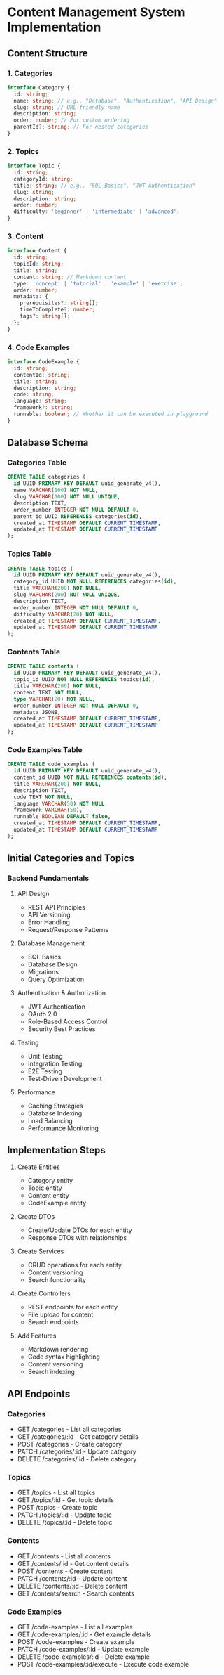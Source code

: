 # Content Management System Implementation

## Content Structure

### 1. Categories

```typescript
interface Category {
  id: string;
  name: string; // e.g., "Database", "Authentication", "API Design"
  slug: string; // URL-friendly name
  description: string;
  order: number; // For custom ordering
  parentId?: string; // For nested categories
}
```

### 2. Topics

```typescript
interface Topic {
  id: string;
  categoryId: string;
  title: string; // e.g., "SQL Basics", "JWT Authentication"
  slug: string;
  description: string;
  order: number;
  difficulty: 'beginner' | 'intermediate' | 'advanced';
}
```

### 3. Content

```typescript
interface Content {
  id: string;
  topicId: string;
  title: string;
  content: string; // Markdown content
  type: 'concept' | 'tutorial' | 'example' | 'exercise';
  order: number;
  metadata: {
    prerequisites?: string[];
    timeToComplete?: number;
    tags?: string[];
  };
}
```

### 4. Code Examples

```typescript
interface CodeExample {
  id: string;
  contentId: string;
  title: string;
  description: string;
  code: string;
  language: string;
  framework?: string;
  runnable: boolean; // Whether it can be executed in playground
}
```

## Database Schema

### Categories Table

```sql
CREATE TABLE categories (
  id UUID PRIMARY KEY DEFAULT uuid_generate_v4(),
  name VARCHAR(100) NOT NULL,
  slug VARCHAR(100) NOT NULL UNIQUE,
  description TEXT,
  order_number INTEGER NOT NULL DEFAULT 0,
  parent_id UUID REFERENCES categories(id),
  created_at TIMESTAMP DEFAULT CURRENT_TIMESTAMP,
  updated_at TIMESTAMP DEFAULT CURRENT_TIMESTAMP
);
```

### Topics Table

```sql
CREATE TABLE topics (
  id UUID PRIMARY KEY DEFAULT uuid_generate_v4(),
  category_id UUID NOT NULL REFERENCES categories(id),
  title VARCHAR(200) NOT NULL,
  slug VARCHAR(200) NOT NULL UNIQUE,
  description TEXT,
  order_number INTEGER NOT NULL DEFAULT 0,
  difficulty VARCHAR(20) NOT NULL,
  created_at TIMESTAMP DEFAULT CURRENT_TIMESTAMP,
  updated_at TIMESTAMP DEFAULT CURRENT_TIMESTAMP
);
```

### Contents Table

```sql
CREATE TABLE contents (
  id UUID PRIMARY KEY DEFAULT uuid_generate_v4(),
  topic_id UUID NOT NULL REFERENCES topics(id),
  title VARCHAR(200) NOT NULL,
  content TEXT NOT NULL,
  type VARCHAR(20) NOT NULL,
  order_number INTEGER NOT NULL DEFAULT 0,
  metadata JSONB,
  created_at TIMESTAMP DEFAULT CURRENT_TIMESTAMP,
  updated_at TIMESTAMP DEFAULT CURRENT_TIMESTAMP
);
```

### Code Examples Table

```sql
CREATE TABLE code_examples (
  id UUID PRIMARY KEY DEFAULT uuid_generate_v4(),
  content_id UUID NOT NULL REFERENCES contents(id),
  title VARCHAR(200) NOT NULL,
  description TEXT,
  code TEXT NOT NULL,
  language VARCHAR(50) NOT NULL,
  framework VARCHAR(50),
  runnable BOOLEAN DEFAULT false,
  created_at TIMESTAMP DEFAULT CURRENT_TIMESTAMP,
  updated_at TIMESTAMP DEFAULT CURRENT_TIMESTAMP
);
```

## Initial Categories and Topics

### Backend Fundamentals

1. API Design

   - REST API Principles
   - API Versioning
   - Error Handling
   - Request/Response Patterns

2. Database Management

   - SQL Basics
   - Database Design
   - Migrations
   - Query Optimization

3. Authentication & Authorization

   - JWT Authentication
   - OAuth 2.0
   - Role-Based Access Control
   - Security Best Practices

4. Testing

   - Unit Testing
   - Integration Testing
   - E2E Testing
   - Test-Driven Development

5. Performance
   - Caching Strategies
   - Database Indexing
   - Load Balancing
   - Performance Monitoring

## Implementation Steps

1. Create Entities

   - Category entity
   - Topic entity
   - Content entity
   - CodeExample entity

2. Create DTOs

   - Create/Update DTOs for each entity
   - Response DTOs with relationships

3. Create Services

   - CRUD operations for each entity
   - Content versioning
   - Search functionality

4. Create Controllers

   - REST endpoints for each entity
   - File upload for content
   - Search endpoints

5. Add Features
   - Markdown rendering
   - Code syntax highlighting
   - Content versioning
   - Search indexing

## API Endpoints

### Categories

- GET /categories - List all categories
- GET /categories/:id - Get category details
- POST /categories - Create category
- PATCH /categories/:id - Update category
- DELETE /categories/:id - Delete category

### Topics

- GET /topics - List all topics
- GET /topics/:id - Get topic details
- POST /topics - Create topic
- PATCH /topics/:id - Update topic
- DELETE /topics/:id - Delete topic

### Contents

- GET /contents - List all contents
- GET /contents/:id - Get content details
- POST /contents - Create content
- PATCH /contents/:id - Update content
- DELETE /contents/:id - Delete content
- GET /contents/search - Search contents

### Code Examples

- GET /code-examples - List all examples
- GET /code-examples/:id - Get example details
- POST /code-examples - Create example
- PATCH /code-examples/:id - Update example
- DELETE /code-examples/:id - Delete example
- POST /code-examples/:id/execute - Execute code example
